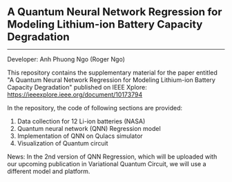 <font size="5">**A Quantum Neural Network Regression for Modeling Lithium-ion Battery Capacity Degradation**</font> 

***

Developer: Anh Phuong Ngo (Roger Ngo)

This repository contains the supplementary material for the paper entitled "A Quantum Neural Network Regression for Modeling Lithium-ion Battery Capacity Degradation" published on IEEE Xplore: https://ieeexplore.ieee.org/document/10173794

In the repository, the code of following sections are provided:
1. Data collection for 12 Li-ion batteries (NASA)
2. Quantum neural network (QNN) Regression model
3. Implementation of QNN on Qulacs simulator
4. Visualization of Quantum circuit

News: In the 2nd version of QNN Regression, which will be uploaded with our upcoming publication in Variational Quantum Circuit, we will use a different model and platform.
